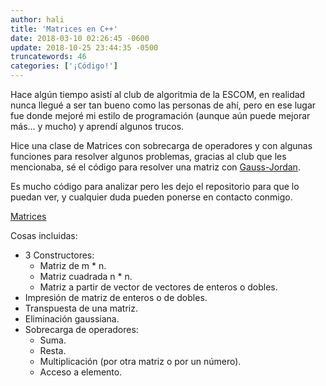 ```yaml
---
author: hali
title: 'Matrices en C++'
date: 2018-03-10 02:26:45 -0600
update: 2018-10-25 23:44:35 -0500
truncatewords: 46
categories: ['¡Código!']
---
```


Hace algún tiempo asistí al club de algoritmia de la ESCOM, en realidad nunca llegué a ser tan bueno como las
personas de ahí, pero en ese lugar fue donde mejoré mi estilo de programación (aunque aún puede mejorar más... y
mucho) y aprendí algunos trucos.

Hice una clase de Matrices con sobrecarga de operadores y con algunas funciones para resolver algunos problemas,
gracias al club que les mencionaba, sé el código para resolver una matriz con
[Gauss-Jordan](https://es.wikipedia.org/wiki/Eliminación_de_Gauss-Jordan).

Es mucho código para analizar pero les dejo el repositorio para que lo puedan ver, y cualquier duda pueden ponerse en
contacto conmigo.

[Matrices](https://github.com/halivert/hali-matrices)

Cosas incluidas:
- 3 Constructores:
  - Matriz de m * n.
  - Matriz cuadrada n * n.
  - Matriz a partir de vector de vectores de enteros o dobles.
- Impresión de matriz de enteros o de dobles.
- Transpuesta de una matriz.
- Eliminación gaussiana.
- Sobrecarga de operadores:
  - Suma.
  - Resta.
  - Multiplicación (por otra matriz o por un número).
  - Acceso a elemento.

